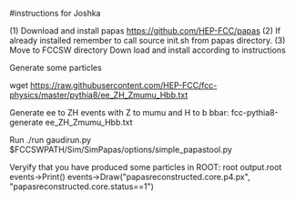#instructions for Joshka

(1) Download and install papas   https://github.com/HEP-FCC/papas
(2) If already installed remember to call
source init.sh
from papas directory.
(3) Move to FCCSW directory
Down load and install according to instructions

Generate some particles

wget https://raw.githubusercontent.com/HEP-FCC/fcc-physics/master/pythia8/ee_ZH_Zmumu_Hbb.txt

Generate ee to ZH events with Z to mumu and H to b bbar:
fcc-pythia8-generate ee_ZH_Zmumu_Hbb.txt

Run
./run gaudirun.py $FCCSWPATH/Sim/SimPapas/options/simple_papastool.py
 
 
Veryify that you have produced some particles in ROOT:
 root output.root
 events->Print()
 events->Draw("papasreconstructed.core.p4.px", "papasreconstructed.core.status==1")



